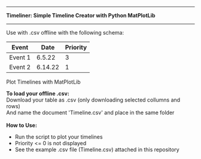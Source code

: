 - - - - - - - - - - - - - - - - - - - - - - - - -
**Timeliner: Simple Timeline Creator with Python MatPlotLib**
- - - - - - - - - - - - - - - - - - - - - - - - -
Use with .csv offline with the following schema:

| Event | Date | Priority |
| --- | --- | --- |
| Event 1 | 6.5.22 | 3 |
| Event 2 | 6.14.22 | 1 |

Plot Timelines with MatPlotLib

**To load your offline .csv:**<br/>
Download your table as .csv (only downloading selected collumns and rows)<br/>
And name the document 'Timeline.csv' and place in the same folder<br/><br/>
**How to Use:**
- Run the script to plot your timelines
- Priority <= 0 is not displayed 
- See the example .csv file (Timeline.csv) attached in this repository
